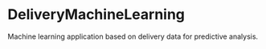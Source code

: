 # DeliveryMachineLearning
Machine learning application based on delivery data for predictive analysis.

